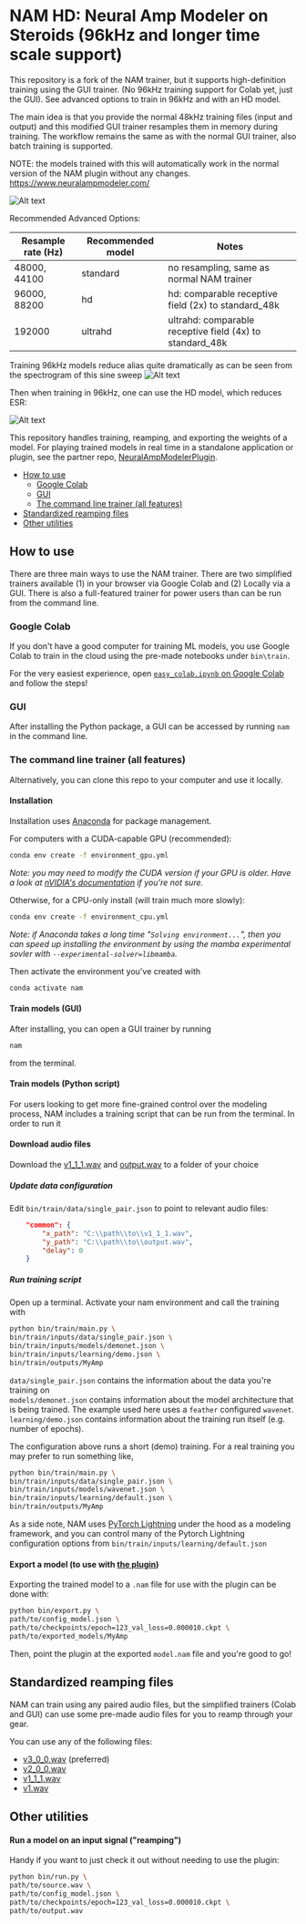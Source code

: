 # NAM HD: Neural Amp Modeler on Steroids (96kHz and longer time scale support)

This repository is a fork of the NAM trainer, but it supports high-definition training using the GUI trainer. (No 96kHz training support for Colab yet, just the GUI). See advanced options to train in 96kHz and with an HD model.

The main idea is that you provide the normal 48kHz training files (input and output) and this modified GUI trainer resamples them in memory during training. The workflow remains the same as with the normal GUI trainer, also batch training is supported.

NOTE: the models trained with this will automatically work in the normal version of the NAM plugin without any changes. https://www.neuralampmodeler.com/

![Alt text](img/hd_96000_advanced_options.png?raw=true "Title")

Recommended Advanced Options:

| Resample rate (Hz) | Recommended model | Notes                                               |
|--------------------|-------------------|-----------------------------------------------------|
| 48000, 44100       | standard          | no resampling, same as normal NAM trainer           |
| 96000, 88200       | hd                | hd: comparable receptive field (2x) to standard_48k |
| 192000             | ultrahd           | ultrahd: comparable receptive field (4x) to standard_48k |



Training 96kHz models reduce alias quite dramatically as can be seen from the spectrogram of this sine sweep 
![Alt text](img/alias.jpg?raw=true "Title")

Then when training in 96kHz, one can use the HD model, which reduces ESR:

![Alt text](img/ESR.png?raw=true "Title")


This repository handles training, reamping, and exporting the weights of a model.
For playing trained models in real time in a standalone application or plugin, see the partner repo,
[NeuralAmpModelerPlugin](https://github.com/sdatkinson/NeuralAmpModelerPlugin).

* [How to use](https://github.com/sdatkinson/neural-amp-modeler/tree/main#how-to-use)
  * [Google Colab](https://github.com/sdatkinson/neural-amp-modeler/tree/main#google-colab)
  * [GUI](https://github.com/sdatkinson/neural-amp-modeler/tree/main#gui)
  * [The command line trainer (all features)](https://github.com/sdatkinson/neural-amp-modeler/tree/main#the-command-line-trainer-all-features)
* [Standardized reamping files](https://github.com/sdatkinson/neural-amp-modeler/tree/main#standardized-reamping-files)
* [Other utilities](https://github.com/sdatkinson/neural-amp-modeler/tree/main#other-utilities)


## How to use
There are three main ways to use the NAM trainer. There are two simplified trainers available (1) in your browser via Google Colab and (2) Locally via a GUI. There is also a full-featured trainer for power users than can be run from the command line.

### Google Colab

If you don't have a good computer for training ML models, you use Google Colab to train
in the cloud using the pre-made notebooks under `bin\train`.

For the very easiest experience, open 
[`easy_colab.ipynb` on Google Colab](https://colab.research.google.com/github/sdatkinson/neural-amp-modeler/blob/48353508431a62a17bf5e35deee862f83f730f6c/bin/train/easy_colab.ipynb) 
and follow the steps!

### GUI

After installing the Python package, a GUI can be accessed by running `nam` in the command line.

### The command line trainer (all features)

Alternatively, you can clone this repo to your computer and use it locally.

#### Installation

Installation uses [Anaconda](https://www.anaconda.com/) for package management.

For computers with a CUDA-capable GPU (recommended):

```bash
conda env create -f environment_gpu.yml
```
_Note: you may need to modify the CUDA version if your GPU is older. Have a look at [nVIDIA's documentation](https://docs.nvidia.com/cuda/cuda-toolkit-release-notes/index.html#cuda-major-component-versions__table-cuda-toolkit-driver-versions) if you're not sure._

Otherwise, for a CPU-only install (will train much more slowly):

```bash
conda env create -f environment_cpu.yml
```

_Note: if Anaconda takes a long time "`Solving environment...`", then you can speed up installing the environment by using the mamba experimental sovler with `--experimental-solver=libmamba`._

Then activate the environment you've created with

```bash
conda activate nam
```

#### Train models (GUI)
After installing, you can open a GUI trainer by running

```bash
nam
```

from the terminal.

#### Train models (Python script)
For users looking to get more fine-grained control over the modeling process, 
NAM includes a training script that can be run from the terminal. In order to run it
#### Download audio files
Download the [v1_1_1.wav](https://drive.google.com/file/d/1CMj2uv_x8GIs-3X1reo7squHOVfkOa6s/view?usp=drive_link) and [output.wav](https://drive.google.com/file/d/1e0pDzsWgtqBU87NGqa-4FbriDCkccg3q/view?usp=drive_link) to a folder of your choice 

##### Update data configuration 
Edit `bin/train/data/single_pair.json` to point to relevant audio files: 
```json
    "common": {
        "x_path": "C:\\path\\to\\v1_1_1.wav",
        "y_path": "C:\\path\\to\\output.wav",
        "delay": 0
    }
```

##### Run training script
Open up a terminal. Activate your nam environment and call the training with
```bash
python bin/train/main.py \
bin/train/inputs/data/single_pair.json \
bin/train/inputs/models/demonet.json \
bin/train/inputs/learning/demo.json \
bin/train/outputs/MyAmp
```

`data/single_pair.json` contains the information about the data you're training
on   
`models/demonet.json` contains information about the model architecture that
is being trained. The example used here uses a `feather` configured `wavenet`.  
`learning/demo.json` contains information about the training run itself (e.g. number of epochs).

The configuration above runs a short (demo) training. For a real training you may prefer to run something like,

```bash
python bin/train/main.py \
bin/train/inputs/data/single_pair.json \
bin/train/inputs/models/wavenet.json \
bin/train/inputs/learning/default.json \
bin/train/outputs/MyAmp
```

As a side note, NAM uses [PyTorch Lightning](https://lightning.ai/pages/open-source/) 
under the hood as a modeling framework, and you can control many of the Pytorch Lightning configuration options from `bin/train/inputs/learning/default.json`

#### Export a model (to use with [the plugin](https://github.com/sdatkinson/NeuralAmpModelerPlugin))
Exporting the trained model to a `.nam` file for use with the plugin can be done
with:

```bash
python bin/export.py \
path/to/config_model.json \
path/to/checkpoints/epoch=123_val_loss=0.000010.ckpt \
path/to/exported_models/MyAmp
```

Then, point the plugin at the exported `model.nam` file and you're good to go!

## Standardized reamping files

NAM can train using any paired audio files, but the simplified trainers (Colab and GUI) can use some pre-made audio files for you to reamp through your gear.

You can use any of the following files:

* [v3_0_0.wav](https://drive.google.com/file/d/1Pgf8PdE0rKB1TD4TRPKbpNo1ByR3IOm9/view?usp=drive_link) (preferred)
* [v2_0_0.wav](https://drive.google.com/file/d/1xnyJP_IZ7NuyDSTJfn-Jmc5lw0IE7nfu/view?usp=drive_link)
* [v1_1_1.wav](https://drive.google.com/file/d/1CMj2uv_x8GIs-3X1reo7squHOVfkOa6s/view?usp=drive_link)
* [v1.wav](https://drive.google.com/file/d/1jxwTHOCx3Zf03DggAsuDTcVqsgokNyhm/view?usp=drive_link)

## Other utilities

#### Run a model on an input signal ("reamping")

Handy if you want to just check it out without needing to use the plugin:

```bash
python bin/run.py \
path/to/source.wav \
path/to/config_model.json \
path/to/checkpoints/epoch=123_val_loss=0.000010.ckpt \
path/to/output.wav
```
